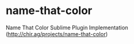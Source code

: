 # name-that-color
Name That Color Sublime Plugin Implementation (http://chir.ag/projects/name-that-color)
